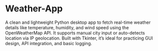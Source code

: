 # Weather-App
A clean and lightweight Python desktop app to fetch real-time weather details like temperature, humidity, and wind speed using the OpenWeatherMap API. It supports manual city input or auto-detects location via IP geolocation. Built with Tkinter, it’s ideal for practicing GUI design, API integration, and basic logging.
